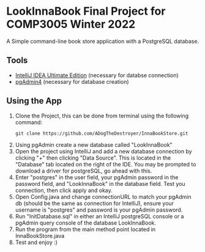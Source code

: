 # LookInnaBook Final Project for COMP3005 Winter 2022
A Simple command-line book store application with a PostgreSQL database.

## Tools
- [IntelliJ IDEA Ultimate Edition](https://www.jetbrains.com/idea/download/) (necessary for databse connection)
- [pgAdmin4](https://www.postgresql.org/download/) (necessary for database creation)

## Using the App
1. Clone the Project, this can be done from terminal using the following command:
   ```
   git clone https://github.com/ADogTheDestroyer/InnaBookStore.git
   ```
2. Using pgAdmin create a new database called "LookInnaBook"
3. Open the project using IntelliJ and add a new database connection by clicking "+" then clicking "Data Source". This is located in the "Database" tab located on the right of the IDE. You may be prompted to download a driver for postgreSQL, go ahead with this.
4. Enter "postgres" in the user field, your pgAdmin password in the password field, and "LookInnaBook" in the database field. Test you connection, then click apply and okay.
5. Open Config.java and change connectionURL to match your pgAdmin db (should be the same as connection for IntelliJ), ensure your username is "postgres" and password is your pgAdmin password.
6. Run "InitDatabase.sql" in either an IntelliJ postgreSQL console or a pgAdmin query console of the database LookInnaBook.
7. Run the program from the main method point located in InnaBookStore.java
8. Test and enjoy :)

